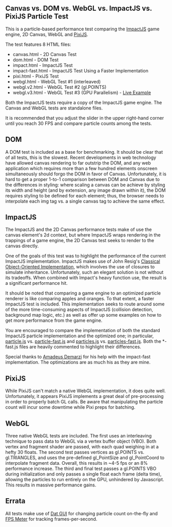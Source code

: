 ## Canvas vs. DOM vs. WebGL vs. ImpactJS vs. PixiJS Particle Test

This is a particle-based performance test comparing the [ImpactJS](http://impactjs.com/) game engine, 2D Canvas, WebGL and [PixiJS](https://github.com/GoodBoyDigital/pixi.js).

The test features 8 HTML files:

- canvas.html - 2D Canvas Test
- dom.html - DOM Test
- impact.html - ImpactJS Test
- impact-fast.html - ImpactJS Test Using a Faster Implementation
- pixi.html - PixiJS Test
- webgl.html - WebGL Test #1 (interleaved)
- webgl.v2.html - WebGL Test #2 (gl.POINTS)
- webgl.v3.html - WebGL Test #3 (GPU Parallelism) - [Live Example](http://quidmonkey.github.io/particle_test/)

Both the ImpactJS tests require a copy of the ImpactJS game engine. The Canvas and WebGL tests are standalone files.

It is recommended that you adjust the slider in the upper right-hand corner until you reach 30 FPS and compare particle counts among the tests.

## DOM

A DOM test is included as a base for benchmarking. It should be clear that of all tests, this is the slowest. Recent developments in web technology have allowed canvas rendering to far outstrip the DOM, and any web application which requires more than a few hundred elements onscreen simultaneously should forgo the DOM in favor of Canvas. Unfortunately, it is hard to get a proper 1-to-1 comparison between DOM and Canvas due to the differences in styling: where scaling a canvas can be achieve by styling its width and height (and by extension, any image drawn within it), the DOM requires styling to be defined for each element; thus, the browser needs to interpolate each img tag vs. a single canvas tag to achieve the same effect.

## ImpactJS

The ImpactJS and the 2D Canvas performance tests make of use the canvas element's 2d context, but where ImpactJS wraps rendering in the trappings of a game engine, the 2D Canvas test seeks to render to the canvas directly.

One of the goals of this test was to highlight the performance of the current ImpactJS implementation. ImpactJS makes use of John Resig's [Classical Object-Oriented Implementation](http://ejohn.org/blog/simple-javascript-inheritance/), which involves the use of closures to simulate inheritance. Unfortunately, such an elegant solution is not without its tradeoffs. When combined with Impact's heavy function use, the result is a significant performance hit.

It should be noted that comparing a game engine to an optimized particle renderer is like comparing apples and oranges. To that extent, a faster ImpactJS test is included. This implementation seeks to route around some of the more time-consuming aspects of ImpactJS (collision detection, background map logic, etc.) as well as offer up some examples on how to get more performance from the game engine.

You are encouraged to compare the implementation of both the standard ImpactJS particle implementation and the optimized one; in particular, [particle.js](lib/game/entities/particle.js) vs. [particle-fast.js](lib/game/entities/particle-fast.js) and [particles.js](lib/game/particles.js) vs. [particles-fast.js](lib/game/particles-fast.js). Both the *-fast.js files are heavily commented to highlight their differences.

Special thanks to [Amadeus Demarzi](https://github.com/amadeus) for his help with the impact-fast implementation. The optimizations are as much his as they are mine.

## PixiJS

While PixiJS can't match a native WebGL implementation, it does quite well. Unfortunately, it appears PixiJS implements a great deal of pre-processing in order to properly batch GL calls. Be aware that manipulating the particle count will incur some downtime while Pixi preps for batching.

## WebGL

Three native WebGL tests are included. The first uses an interleaving technique to pass data to WebGL via a vertex buffer object (VBO). Both vertex and fragment shader are passed, with each quad weighing in at a hefty 30 floats. The second test passes vertices as gl.POINTS vs. gl.TRIANGLES, and uses the pre-defined gl_PointSize and gl_PointCoord to interpolate fragment data. Overall, this results in ~4-5 fps or an 8% performance increase. The third and final test passes a gl.POINTS VBO during initialization and only passes a single float each frame (delta time), allowing the particles to run entirely on the GPU, unhindered by Javascript. This results in massive performance gains.

## Errata

All tests make use of [Dat GUI](https://code.google.com/p/dat-gui/) for changing particle count on-the-fly and [FPS Meter](http://darsa.in/fpsmeter/) for tracking frames-per-second.
